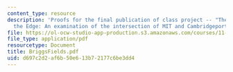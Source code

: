 ```yaml
---
content_type: resource
description: 'Proofs for the final publication of class project -- "The Future of
  the Edge: An examination of the intersection of MIT and Cambridgeport"'
file: https://ol-ocw-studio-app-production.s3.amazonaws.com/courses/11-332j-urban-design-fall-2003/d697c2d2af6b50e613b72177c6be3dd4_BriggsFields.pdf
file_type: application/pdf
resourcetype: Document
title: BriggsFields.pdf
uid: d697c2d2-af6b-50e6-13b7-2177c6be3dd4
---
```

